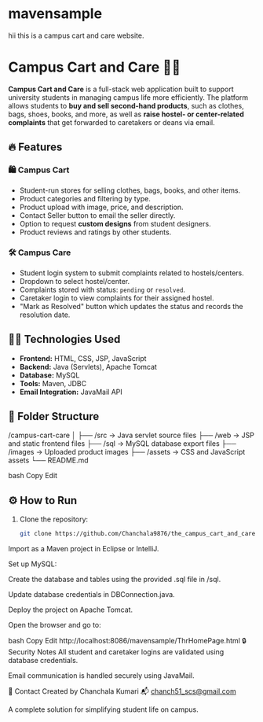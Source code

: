# mavensample
hii this is a campus cart and care website.
# Campus Cart and Care 🛒🏫

**Campus Cart and Care** is a full-stack web application built to support university students in managing campus life more efficiently. The platform allows students to **buy and sell second-hand products**, such as clothes, bags, shoes, books, and more, as well as **raise hostel- or center-related complaints** that get forwarded to caretakers or deans via email.

## 🔥 Features

### 🛍️ Campus Cart
- Student-run stores for selling clothes, bags, books, and other items.
- Product categories and filtering by type.
- Product upload with image, price, and description.
- Contact Seller button to email the seller directly.
- Option to request **custom designs** from student designers.
- Product reviews and ratings by other students.

### 🛠️ Campus Care
- Student login system to submit complaints related to hostels/centers.
- Dropdown to select hostel/center.
- Complaints stored with status: `pending` or `resolved`.
- Caretaker login to view complaints for their assigned hostel.
- "Mark as Resolved" button which updates the status and records the resolution date.

## 👨‍💻 Technologies Used

- **Frontend:** HTML, CSS, JSP, JavaScript
- **Backend:** Java (Servlets), Apache Tomcat
- **Database:** MySQL
- **Tools:** Maven, JDBC
- **Email Integration:** JavaMail API

## 📂 Folder Structure


/campus-cart-care
│
├── /src → Java servlet source files
├── /web → JSP and static frontend files
├── /sql → MySQL database export files
├── /images → Uploaded product images
├── /assets → CSS and JavaScript assets
└── README.md

bash
Copy
Edit

## ⚙️ How to Run

1. Clone the repository:
   ```bash
   git clone https://github.com/Chanchala9876/the_campus_cart_and_care.git
Import as a Maven project in Eclipse or IntelliJ.

Set up MySQL:

Create the database and tables using the provided .sql file in /sql.

Update database credentials in DBConnection.java.

Deploy the project on Apache Tomcat.

Open the browser and go to:

bash
Copy
Edit
http://localhost:8086/mavensample/ThrHomePage.html
🔒 Security Notes
All student and caretaker logins are validated using database credentials.

Email communication is handled securely using JavaMail.

📧 Contact
Created by Chanchala Kumari
📬 chanch51_scs@gmail.com

A complete solution for simplifying student life on campus.


